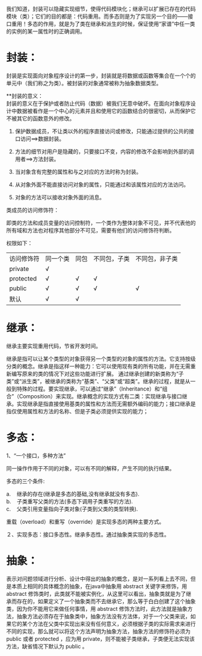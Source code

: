 我们知道，封装可以隐藏实现细节，使得代码模块化；继承可以扩展已存在的代码模块（类）；它们的目的都是：代码重用。而多态则是为了实现另一个目的——接口重用！多态的作用，就是为了类在继承和派生的时候，保证使用“家谱”中任一类的实例的某一属性时的正确调用。

# **封装：**

封装是实现面向对象程序设计的第一步，封装就是将数据或函数等集合在一个个的单元中（我们称之为类）。被封装的对象通常被称为抽象数据类型。

**封装的意义：  
封装的意义在于保护或者防止代码（数据）被我们无意中破坏。在面向对象程序设计中数据被看作是一个中心的元素并且和使用它的函数结合的很密切，从而保护它不被其它的函数意外的修改。

1. 保护数据成员，不让类以外的程序直接访问或修改，只能通过提供的公共的接口访问==>数据封装。

2. 方法的细节对用户是隐藏的，只要接口不变，内容的修改不会影响到外部的调用者==>方法封装。

3. 当对象含有完整的属性和与之对应的方法时称为封装。

4. 从对象外面不能直接访问对象的属性，只能通过和该属性对应的方法访问。

5. 对象的方法可以接收对象外面的消息。

类成员的访问修饰符：

即类的方法和成员变量的访问控制符，一个类作为整体对象不可见，并不代表他的所有域和方法也对程序其他部分不可见，需要有他们的访问修饰符判断。

权限如下：

|   |   |   |   |   |
|---|---|---|---|---|
|访问修饰符|同一个类|同包|不同包，子类|不同包，非子类|
|private|√||||
|protected|√|√|√||
|public|√|√|√|√|
|默认|√|√|||

# **继承：**

继承主要实现重用代码，节省开发时间。

继承是指可以让某个类型的对象获得另一个类型的对象的属性的方法。它支持按级分类的概念。继承是指这样一种能力：它可以使用现有类的所有功能，并在无需重新编写原来的类的情况下对这些功能进行扩展。 通过继承创建的新类称为“子类”或“派生类”，被继承的类称为“基类”、“父类”或“超类”。继承的过程，就是从一般到特殊的过程。要实现继承，可以通过“继承”（Inheritance）和“组合”（Composition）来实现。继承概念的实现方式有二类：实现继承与接口继承。实现继承是指直接使用基类的属性和方法而无需额外编码的能力；接口继承是指仅使用属性和方法的名称、但是子类必须提供实现的能力；

# **多态：**

1、“一个接口，多种方法”

同一操作作用于不同的对象，可以有不同的解释，产生不同的执行结果。

多态的三个条件:

a.    继承的存在(继承是多态的基础,没有继承就没有多态).  
b.    子类重写父类的方法(多态下调用子类重写的方法).  
c.    父类引用变量指向子类对象(子类到父类的类型转换).

重载（overload）和重写（override）是实现多态的两种主要方式。

２、实现多态：接口多态性。继承多态性。通过抽象类实现的多态性。

# **抽象：**

表示对问题领域进行分析、设计中得出的抽象的概念，是对一系列看上去不同，但是本质上相同的具体概念的抽象，在java中抽象用 abstract 关键字来修饰，用 abstract 修饰类时，此类就不能被实例化，从这里可以看出，抽象类就是为了继承而存在的，如果定义了一个抽象类而不去继承它，那么等于白白创建了这个抽象类，因为你不能用它来做任何事情，用 abstract 修饰方法时，此方法就是抽象方法，抽象方法必须存在于抽象类中，抽象方法没有方法体，对于一个父类来说，如果它的某个方法在父类中实现出来没有任何意义，必须根据子类的实际需求来进行不同的实现，那么就可以将这个方法声明为抽象方法，抽象方法的修饰符必须为 public 或者 protected ，应为用 private，则不能被子类继承，子类便无法实现该方法，缺省情况下默认为 public 。